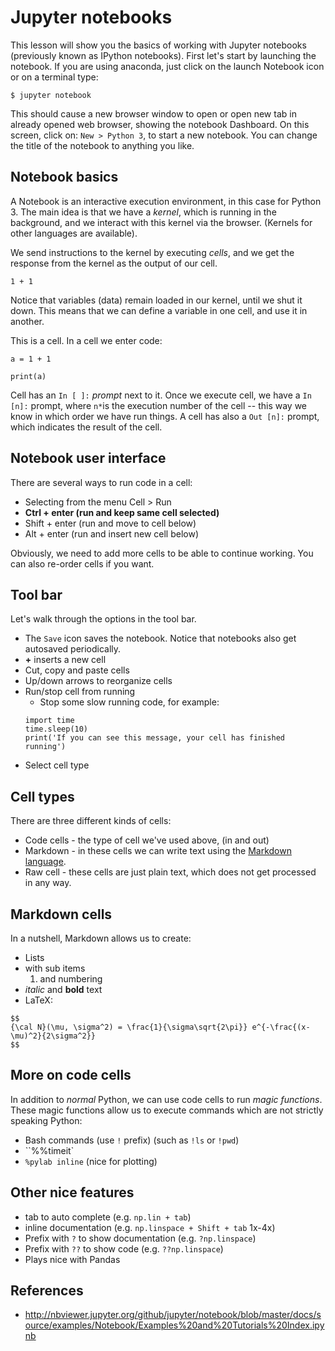 # Jupyter notebooks

This lesson will show you the basics of working with Jupyter notebooks (previously known as IPython notebooks). First let's start by launching the notebook. If you are using anaconda, just click on the launch Notebook icon or on a terminal type:

```
$ jupyter notebook
```

This should cause a new browser window to open or open new tab in already opened web browser, showing the notebook Dashboard. On this screen, click on: `New > Python 3`, to start a new notebook. You can change the title of the notebook to anything you like.

## Notebook basics

A Notebook is an interactive execution environment, in this case for Python 3. The main idea is that we have a *kernel*, which is running in the background, and we interact with this kernel via the browser. (Kernels for other languages are available).

We send instructions to the kernel by executing *cells*, and we get the response from the kernel as the output of our cell.

```
1 + 1
```

Notice that variables (data) remain loaded in our kernel, until we shut it down. This means that we can define a variable in one cell, and use it in another.

This is a cell. In a cell we enter code:
```
a = 1 + 1
```

```
print(a)
```

Cell has an `In [ ]:` *prompt* next to it. Once we execute cell, we have a `In [n]:` prompt, where `n*`is the execution number of the cell -- this way we know in which order we have run things. A cell has also a `Out [n]:` prompt, which indicates the result of the cell.

## Notebook user interface

There are several ways to run code in a cell:
 - Selecting from the menu Cell > Run
 - **Ctrl + enter (run and keep same cell selected)**
 - Shift + enter (run and move to cell below)
 - Alt + enter (run and insert new cell below)

Obviously, we need to add more cells to be able to continue working. You can also re-order cells if you want.

## Tool bar
Let's walk through the options in the tool bar.

 - The `Save` icon saves the notebook. Notice that notebooks also get autosaved periodically.
 - **+** inserts a new cell
 - Cut, copy and paste cells
 - Up/down arrows to reorganize cells
 - Run/stop cell from running
   - Stop some slow running code, for example:
    ```
    import time
    time.sleep(10)
    print('If you can see this message, your cell has finished running')
    ```
 - Select cell type

## Cell types
There are three different kinds of cells:

 - Code cells - the type of cell we've used above, (in and out)
 - Markdown - in these cells we can write text using the [Markdown language](http://jupyter.cs.brynmawr.edu/hub/dblank/public/Jupyter%20Notebook%20Users%20Manual.ipynb#4.-Using-Markdown-Cells-for-Writing).
 - Raw cell - these cells are just plain text, which does not get processed in any way.

## Markdown cells
In a nutshell, Markdown allows us to create:
 - Lists
  - with sub items
    1. and numbering
 - *italic* and **bold** text
 - LaTeX:
```
$$
{\cal N}(\mu, \sigma^2) = \frac{1}{\sigma\sqrt{2\pi}} e^{-\frac{(x-\mu)^2}{2\sigma^2}}
$$
```

## More on code cells
In addition to *normal* Python, we can use code cells to run *magic functions*. These magic functions allow us to execute commands which are not strictly speaking Python:

 - Bash commands (use `!` prefix) (such as `!ls` or `!pwd`)
 - ``%%timeit`
 - `%pylab inline` (nice for plotting)

## Other nice features

 - tab to auto complete (e.g. `np.lin + tab`)
 - inline documentation (e.g. `np.linspace + Shift + tab` 1x-4x)
 - Prefix with `?` to show documentation (e.g. `?np.linspace`)
 - Prefix with `??` to show code (e.g. `??np.linspace`)
 - Plays nice with Pandas

## References
 - http://nbviewer.jupyter.org/github/jupyter/notebook/blob/master/docs/source/examples/Notebook/Examples%20and%20Tutorials%20Index.ipynb
